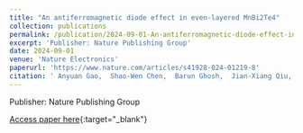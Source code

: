 ```yaml
---
title: "An antiferromagnetic diode effect in even-layered MnBi2Te4"
collection: publications
permalink: /publication/2024-09-01-An-antiferromagnetic-diode-effect-in-even-layered-MnBi2Te4
excerpt: 'Publisher: Nature Publishing Group'
date: 2024-09-01
venue: 'Nature Electronics'
paperurl: 'https://www.nature.com/articles/s41928-024-01219-8'
citation: ' Anyuan Gao,  Shao-Wen Chen,  Barun Ghosh,  Jian-Xiang Qiu,  Yu-Fei Liu,  Yugo Onishi,  Chaowei Hu,  Tiema Qian,  Damien Bérubé,  Thao Dinh,  Houchen Li,  Christian Tzschaschel,  Seunghyun Park,  Tianye Huang,  Shang-Wei Lien,  Zhe Sun,  Sheng-Chin Ho,  Bahadur Singh,  Kenji Watanabe,  Takashi Taniguchi,  David Bell,  Arun Bansil,  Hsin Lin,  Tay-Rong Chang,  Amir Yacoby,  Ni Ni,  Liang Fu,  Qiong Ma,  Su-Yang Xu, &quot;An antiferromagnetic diode effect in even-layered MnBi2Te4.&quot; Nature Electronics, 2024.'
---
```

Publisher: Nature Publishing Group

[Access paper here](https://www.nature.com/articles/s41928-024-01219-8){:target="_blank"}
